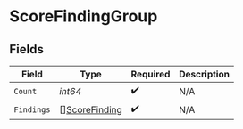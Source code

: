 # ScoreFindingGroup


## Fields

| Field                                                 | Type                                                  | Required                                              | Description                                           |
| ----------------------------------------------------- | ----------------------------------------------------- | ----------------------------------------------------- | ----------------------------------------------------- |
| `Count`                                               | *int64*                                               | :heavy_check_mark:                                    | N/A                                                   |
| `Findings`                                            | [][ScoreFinding](../../models/shared/scorefinding.md) | :heavy_check_mark:                                    | N/A                                                   |